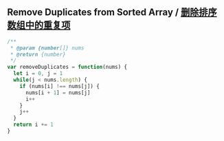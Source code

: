 ## Remove Duplicates from Sorted Array / [删除排序数组中的重复项](https://leetcode-cn.com/problems/remove-duplicates-from-sorted-array/)

```js
/**
 * @param {number[]} nums
 * @return {number}
 */
var removeDuplicates = function(nums) {
  let i = 0, j = 1
  while(j < nums.length) {
    if (nums[i] !== nums[j]) {
      nums[i + 1] = nums[j]
      i++
    }
    j++
  } 
  return i += 1
}
```